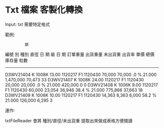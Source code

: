# Txt 檔案 客製化轉換

Input: txt 需要特定格式

範例:

             類
  編號       別  種別       直徑  日   期  級 日   期   訂單重量   出貨重量   未出貨重   出貨率   單價    總價          庫存量   粒數
  ---------- -- ---------- ----- ------- -- --------- --------- --------- --------- -------- ------- ----------- ---------- ----
   D3WV21404 K  1008K      13.00 1120217 F1 1120430    70,000              70,000     .0 %  21.000   1,470,000     70,473   33
   D3WV21407 K  1008K      24.00 1120217 F1 1120430    20,000              20,000     .0 %  21.000     420,000          0    0
   D3WV21408 K  1006K       9.00 1120217 F1 1120430    60,000    23,054    36,946   38.4 %  21.000     775,866     37,663   18
   D3WV21409 K  1006K      10.00 1120217 F1 1120430    14,363     8,363     6,000   58.2 %  21.000     126,000      6,295    3
   
運作:

txtFileReader 會將 種別/直徑/未出貨重 提取出來做成表格方便閱讀
